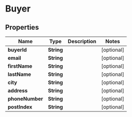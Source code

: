 

# Buyer

## Properties

Name | Type | Description | Notes
------------ | ------------- | ------------- | -------------
**buyerId** | **String** |  |  [optional]
**email** | **String** |  |  [optional]
**firstName** | **String** |  |  [optional]
**lastName** | **String** |  |  [optional]
**city** | **String** |  |  [optional]
**address** | **String** |  |  [optional]
**phoneNumber** | **String** |  |  [optional]
**postIndex** | **String** |  |  [optional]



